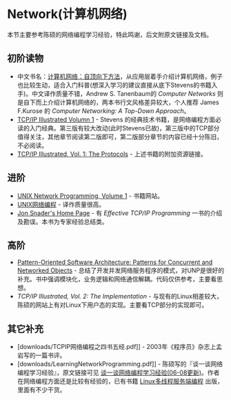 # Network(计算机网络)

本节主要参考陈硕的网络编程学习经验，特此鸣谢，后文附原文链接及文档。

## 初阶读物

* 中文书名：[计算机网络：自顶向下方法](http://book.douban.com/subject/1391207/)，从应用层着手介绍计算机网络，例子也比较生动，适合入门科普(想深入学习的建议直接从底下Stevens的书籍入手)。中文译作质量不错，Andrew S. Tanenbaum的 *Computer Networks* 则是自下而上介绍计算机网络的，两本书行文风格差异较大，个人推荐 James F.Kurose 的 *Computer Networking: A Top-Down Approach*。
* [TCP/IP Illustrated Volumn 1](http://www.pcvr.nl/tcpip/) - Stevens 的经典技术书籍，是网络编程方面必读的入门经典。第三版有较大改动(此时Stevens已故)，第三版中的TCP部分值得关注，其他章节阅读第二版即可，第二版部分章节的内容已经十分陈旧，不必阅读。
* [TCP/IP Illustrated, Vol. 1: The Protocols](http://freecomputerbooks.com/TCP-IP-Illustrated-Vol-1-The-Protocols.html) - 上述书籍的附加资源链接。

## 进阶

* [UNIX Network Programming, Volume 1](http://www.unixnetworkprogramming.com/) - 书籍网站。
* [UNIX网络编程](http://book.douban.com/subject/1500149/) - 译作质量很高。
* [Jon Snader's Home Page](http://home.netcom.com/~jsnader/) - 有 *Effective TCP/IP Programming* 一书的介绍及勘误。本书为专家经验总结类。

## 高阶

* [Pattern-Oriented Software Architecture: Patterns for Concurrent and Networked Objects](http://www.dre.vanderbilt.edu/~schmidt/POSA/POSA2/) - 总结了开发并发网络服务程序的模式，对UNP是很好的补充。书中强调模块化，业务逻辑和网络通信解耦。代码仅供参考，主要看思想。
* *TCP/IP Illustrated, Vol. 2: The Implementation* - 与现有的Linux相差较大，陈硕的网站上有对Linux下用户态的实现。主要看TCP部分的实现即可。

## 其它补充

* [downloads/TCPIP网络编程之四书五经.pdf]] - 2003年《程序员》杂志上孟岩写的一篇书评。
* [downloads/LearningNetworkProgramming.pdf]] - 陈硕写的『谈一谈网络编程学习经验』，原文链接可见 [谈一谈网络编程学习经验(06-08更新)](http://blog.csdn.net/solstice/article/details/6527585)。作者在网络编程方面还是比较有经验的，已有书籍 [Linux多线程服务端编程](http://book.douban.com/subject/20471211/) 出版，里面有不少干货。
